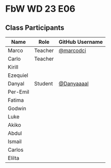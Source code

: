 # FbW WD 23 E06

## Class Participants

| Name | Role | GitHub Username |
|-----|----|--------|
| Marco | Teacher | [@marcodci](https://github.com/marcodci)|
| Carlo | Teacher | |
| Kirill | | |
| Ezequiel | | |
| Danyal | Student| [@Danyaaaal](https://github.com/Danyaaaal)|
| Per-Emil|||
| Fatima |||
| Godwin |||
| Luke |||
|Akiko |||
|Abdul |||
| Ismail |||
|Carlos |||
|Elilta |||

